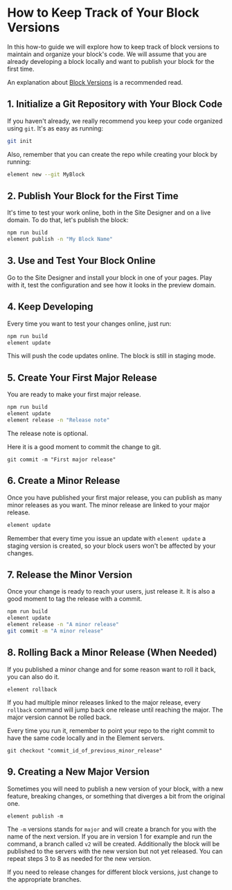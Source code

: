 # How to Keep Track of Your Block Versions

In this how-to guide we will explore how to keep track of block versions to maintain and organize your block's code. We will assume that you are already
developing a block locally and want to publish your block for the first time.

An explanation about [Block Versions](../../explanation/block-versions/README.md) is a recommended read.

## 1. Initialize a Git Repository with Your Block Code 

If you haven't already, we really recommend you keep your code organized using `git`. It's as easy as running:

```bash
git init
```

Also, remember that you can create the repo while creating your block by running:

```bash
element new --git MyBlock
```

## 2. Publish Your Block for the First Time

It's time to test your work online, both in the Site Designer and on a live domain. To do that, let's publish the block:

```bash
npm run build
element publish -n "My Block Name"
```

## 3. Use and Test Your Block Online

Go to the Site Designer and install your block in one of your pages. Play with it, test the configuration and see how it looks in the preview domain.

## 4. Keep Developing

Every time you want to test your changes online, just run:

```bash
npm run build
element update
```

This will push the code updates online. The block is still in staging mode.

## 5. Create Your First Major Release

You are ready to make your first major release.

```bash
npm run build
element update
element release -n "Release note"
```

The release note is optional.

Here it is a good moment to commit the change to git.

```
git commit -m "First major release"
```

## 6. Create a Minor Release

Once you have published your first major release, you can publish as many minor releases as you want. The minor release are linked to your major release.

```bash
element update
```

Remember that every time you issue an update with `element update` a staging version is created, so your block users won't be affected by your changes.

## 7. Release the Minor Version

Once your change is ready to reach your users, just release it. It is also a good moment to tag the release with a commit.

```bash
npm run build
element update
element release -n "A minor release"
git commit -m "A minor release"
```

## 8. Rolling Back a Minor Release (When Needed)

If you published a minor change and for some reason want to roll it back, you can also do it.

```
element rollback
```

If you had multiple minor releases linked to the major release, every `rollback` command will jump back one release until reaching the major. The major version
cannot be rolled back.

Every time you run it, remember to point your repo to the right commit to have the same code locally and in the Element servers.

```
git checkout "commit_id_of_previous_minor_release"
```

## 9. Creating a New Major Version

Sometimes you will need to publish a new version of your block, with a new feature, breaking changes, or something that diverges a bit from the original one.

```
element publish -m
```

The `-m` versions stands for `major` and will create a branch for you with the name of the next version. If you are in version 1 for example and run the command,
a branch called `v2` will be created. Additionally the block will be published to the servers with the new version but not yet released. You can repeat steps
3 to 8 as needed for the new version.

If you need to release changes for different block versions, just change to the appropriate branches.

